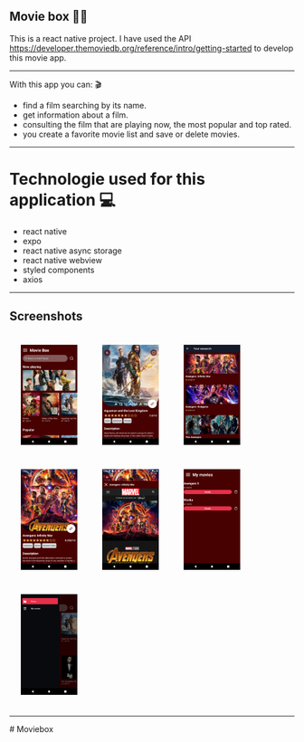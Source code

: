## Movie box 🍿🎥

This is a react native project. I have used the API
https://developer.themoviedb.org/reference/intro/getting-started to develop this movie app.

<hr>

With this app you can: 🎬

- find a film searching by its name.
- get information about a film.
- consulting the film that are playing now, the most popular and top rated.
- you create a favorite movie list and save or delete movies.

<hr>

# Technologie used for this application 💻

- react native
- expo
- react native async storage
- react native webview
- styled components
- axios

<hr>

## Screenshots

<p>
  <img src="./src/assets/githubimages/screen01.png" width="100" style="margin:20px"/>
  <img src="./src/assets/githubimages/screen02.png" width="100" style="margin:20px"/>
  <img src="./src/assets/githubimages/screen03.png" width="100" style="margin:20px"/>
  <img src="./src/assets/githubimages/screen04.png" width="100" style="margin:20px"/>
  <img src="./src/assets/githubimages/screen05.png" width="100" style="margin:20px"/>
  <img src="./src/assets/githubimages/screen06.png" width="100" style="margin:20px"/>
  <img src="./src/assets/githubimages/screen07.png" width="100" style="margin:20px"/>
 
 </p>

 <hr>
# Moviebox
